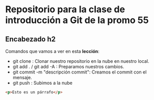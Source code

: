 # Repositorio para la clase de introducción a Git de la promo 55

## Encabezado h2

Comandos que vamos a ver en esta **lección**:
- git clone <url> : Clonar nuestro repositorio en la nube en nuestro local.
- git add . / git add -A : Preparamos nuestros cambios.
- git commit -m "descripción commit": Creamos el commit con el mensaje.
- git push : Subimos a la nube

```html
<p>Esto es un párrafo</p>
```